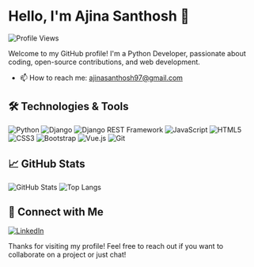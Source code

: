 # Hello, I'm Ajina Santhosh 👋

![Profile Views](https://komarev.com/ghpvc/?username=ajinasanthosh1997&color=blue)

Welcome to my GitHub profile! I'm a Python Developer, passionate about coding, open-source contributions, and web development.

- 📫 How to reach me: ajinasanthosh97@gmail.com

## 🛠 Technologies & Tools

![Python](https://img.shields.io/badge/-Python-333?style=flat&logo=python)
![Django](https://img.shields.io/badge/-Django-333?style=flat&logo=django)
![Django REST Framework](https://img.shields.io/badge/-Django_REST_Framework-333?style=flat&logo=django)
![JavaScript](https://img.shields.io/badge/-JavaScript-333?style=flat&logo=javascript)
![HTML5](https://img.shields.io/badge/-HTML5-333?style=flat&logo=html5)
![CSS3](https://img.shields.io/badge/-CSS3-333?style=flat&logo=css3)
![Bootstrap](https://img.shields.io/badge/-Bootstrap-333?style=flat&logo=bootstrap)
![Vue.js](https://img.shields.io/badge/-Vue.js-333?style=flat&logo=vue.js)
![Git](https://img.shields.io/badge/-Git-333?style=flat&logo=git)

## 📈 GitHub Stats

![GitHub Stats](https://github-readme-stats.vercel.app/api?username=ajinasanthosh1997&show_icons=true&theme=radical&hide_border=true&bg_color=0D1117&text_color=FFFFFF&title_color=58A6FF&icon_color=58A6FF)
![Top Langs](https://github-readme-stats.vercel.app/api/top-langs/?username=ajinasanthosh1997&layout=compact&theme=radical&hide_border=true&bg_color=0D1117&text_color=FFFFFF&title_color=58A6FF)


## 🤝 Connect with Me

[![LinkedIn](https://img.shields.io/badge/LinkedIn-blue?style=flat&logo=linkedin)](https://www.linkedin.com/in/ajina-santhosh-214b12298/)

Thanks for visiting my profile! Feel free to reach out if you want to collaborate on a project or just chat!
